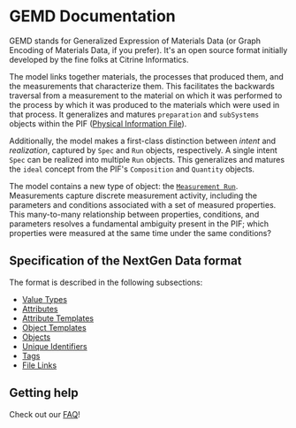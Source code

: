 # GEMD Documentation

GEMD stands for Generalized Expression of Materials Data (or Graph Encoding of Materials Data, if you prefer). It's an open source format initially developed by the fine folks at Citrine Informatics. 

The model links together materials, the processes that produced them, and the measurements that characterize them.
This facilitates the backwards traversal from a measurement to the material on which it was performed to the process by which it was produced to the materials which were used in that process. 
It generalizes and matures `preparation` and `subSystems` objects within the PIF ([Physical Information File](https://citrineinformatics.github.io/pif-documentation/)).

Additionally, the model makes a first-class distinction between *intent* and *realization*, captured by `Spec` and `Run` objects, respectively. 
A single intent `Spec` can be realized into multiple `Run` objects.
This generalizes and matures the `ideal` concept from the PIF's `Composition` and `Quantity` objects.

The model contains a new type of object: the [`Measurement Run`](./specification/objects/#measurement-run). 
Measurements capture discrete measurement activity, including the parameters and conditions associated with a set of measured properties. 
This many-to-many relationship between properties, conditions, and parameters resolves a fundamental ambiguity present in the PIF; which properties were measured at the same time under the same conditions?

## Specification of the NextGen Data format 

The format is described in the following subsections:

* [Value Types](./specification/value-types)
* [Attributes](./specification/attributes)
* [Attribute Templates](./specification/attribute-templates)
* [Object Templates](./specification/object-templates)
* [Objects](./specification/objects)
* [Unique Identifiers](./specification/unique-identifiers)
* [Tags](./specification/tags)
* [File Links](./specification/file-links)

## Getting help

Check out our [FAQ](./faq.md)!
